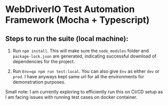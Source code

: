 # WebDriverIO Test Automation Framework (Mocha + Typescript)

## Steps to run the suite (local machine):

1. Run `npm install`. This will make sure the `node_modules` folder and `package-lock.json` are generated, indicating successful download of dependencies for the project.

2. Run `Env=qa npm run test:local`. You can also give `Env` as either `dev` or `prod`. I have anyways kept same url for all the environments for demonstration purposes.

Small note: I am currently exploring to efficiently run this on CI/CD setup as I am facing issues with running test cases on docker container.


